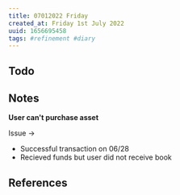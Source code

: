 ```yaml
---
title: 07012022 Friday
created_at: Friday 1st July 2022
uuid: 1656695458
tags: #refinement #diary
---
```


## Todo 

## Notes

**User can't purchase asset**

Issue ->
- Successful transaction on 06/28
- Recieved funds but user did not receive book




## References